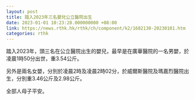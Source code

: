 ```yaml
---
layout: post
title: 踏入2023年三名嬰兒公立醫院出生
date: 2023-01-01 10:23:28.000000000 +08:00
link: https://news.rthk.hk/rthk/ch/component/k2/1682130-20230101.htm
categories: rthk
---
```


踏入2023年，頭三名在公立醫院出生的嬰兒，最早是在廣華醫院的一名男嬰，於凌晨1時50分出世，重3.54公斤。

另外是兩名女嬰，分別於凌晨2時及凌晨2時02分，於威爾斯醫院及瑪嘉烈醫院出生，分別重3.46公斤及2.98公斤。

全部人母子平安。
